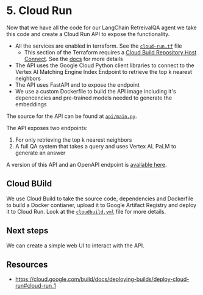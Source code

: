 # 5. Cloud Run

Now that we have all the code for our LangChain RetreivalQA agent we take this
code and create a Cloud Run API to expose the functionality.

- All the services are enabled in terraform. See the [`cloud-run.tf`](/terraform/cloud-run.tf) file
  - This section of the Terraform requires a
    [Cloud Build Repository Host Connect](https://console.cloud.google.com/cloud-build/triggers/connect).
    See the [docs](https://cloud.google.com/build/docs/automating-builds/github/connect-repo-github) for more details
- The API uses the Google Cloud Python client libraries to connect to the
  Vertex AI Matching Engine Index Endpoint to retrieve the top k nearest neighbors
- The API uses FastAPI and to expose the endpoint
- We use a custom Dockerfile to build the API image including it's depencencies
  and pre-trained models needed to generate the embeddings

The source for the API can be found at [`api/main.py`](/api/main.py).

The API exposes two endpoints:

1. For only retrieving the top k nearest neighbors
2. A full QA system that takes a query and uses Vertex AL PaLM to generate an answer

A version of this API and an OpenAPI endpoint is [available here](https://retrieval-augmentation-api-uowebtbapa-uc.a.run.app/docs).

## Cloud BUild

We use Cloud Build to take the source code, dependencies and Dockerfile to build
a Docker contianer, upload it to Google Artifact Registry and deploy it to Cloud Run.
Look at the [`cloudbuild.yml`](/cloudbuild.yml) file for more details.

## Next steps

We can create a simple web UI to interact with the API.

## Resources

- https://cloud.google.com/build/docs/deploying-builds/deploy-cloud-run#cloud-run_1
